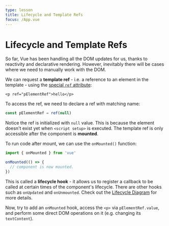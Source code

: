 ```yaml
---
type: lesson
title: Lifecycle and Template Refs
focus: /App.vue
---
```


# Lifecycle and Template Refs

So far, Vue has been handling all the DOM updates for us, thanks to reactivity and declarative rendering. However, inevitably there will be cases where we need to manually work with the DOM.

We can request a **template ref** - i.e. a reference to an element in the template - using the <a target="_blank" href="https://vuejs.org/api/built-in-special-attributes.html#ref">special `ref` attribute</a>:

```vue-html
<p ref="pElementRef">hello</p>
```

<div class="composition-api">

To access the ref, we need to declare a ref with matching name:

```js
const pElementRef = ref(null)
```

Notice the ref is initialized with `null` value. This is because the element doesn't exist yet when `<script setup>` is executed. The template ref is only accessible after the component is **mounted**.

To run code after mount, we can use the `onMounted()` function:

```js
import { onMounted } from 'vue'

onMounted(() => {
  // component is now mounted.
})
```

This is called a **lifecycle hook** - it allows us to register a callback to be called at certain times of the component's lifecycle. There are other hooks such as `onUpdated` and `onUnmounted`. Check out the <a target="_blank" href="https://vuejs.org/guide/essentials/lifecycle.html#lifecycle-diagram">Lifecycle Diagram</a> for more details.

Now, try to add an `onMounted` hook, access the `<p>` via `pElementRef.value`, and perform some direct DOM operations on it (e.g. changing its `textContent`).

